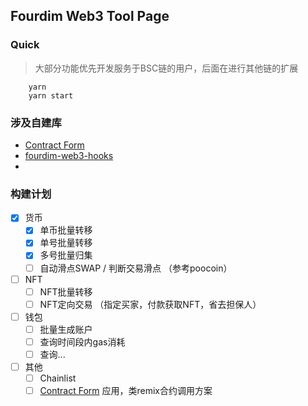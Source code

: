 ## Fourdim Web3 Tool Page

### Quick
> 大部分功能优先开发服务于BSC链的用户，后面在进行其他链的扩展

```
    yarn
    yarn start
```

### 涉及自建库

- [Contract Form](https://github.com/chongqiangchen/contract-form)
- [fourdim-web3-hooks](https://github.com/chongqiangchen/fourdim-web3-hooks)
- []()

### 构建计划

- [x] 货币
    - [x] 单币批量转移
    - [x] 单号批量转移
    - [x] 多号批量归集
    - [ ] 自动滑点SWAP / 判断交易滑点 （参考poocoin）
- [ ] NFT
    - [ ] NFT批量转移
    - [ ] NFT定向交易 （指定买家，付款获取NFT，省去担保人）
- [ ] 钱包
    - [ ] 批量生成账户
    - [ ] 查询时间段内gas消耗
    - [ ] 查询...
- [ ] 其他
    - [ ] Chainlist
    - [ ] [Contract Form](https://github.com/chongqiangchen/contract-form) 应用，类remix合约调用方案